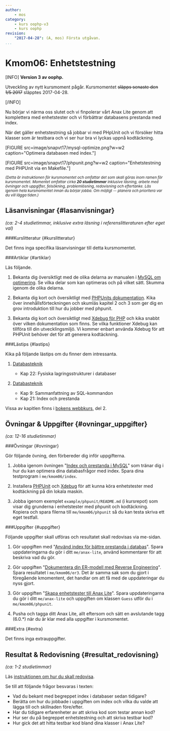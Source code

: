 ```yaml
---
author:
    - mos
category:
    - kurs oophp-v3
    - kurs oophp
revision:
    "2017-04-28": (A, mos) Första utgåvan.
...
```

Kmom06: Enhetstestning
==================================

[INFO]
**Version 3 av oophp.**

Utveckling av nytt kursmoment pågår. Kursmomentet <strike>släpps senaste den 1/5 2017</strike> släpptes 2017-04-28.

[/INFO]

Nu börjar vi närma oss slutet och vi finpolerar vårt Anax Lite genom att komplettera med enhetstester och vi förbättrar databasens prestanda med index.

När det gäller enhetstestning så jobbar vi med PHpUnit och vi försöker hitta klasser som är testbara och vi ser hur bra vi lyckas uppnå kodtäckning.

[FIGURE src=image/snapvt17/mysql-optimize.png?w=w2 caption="Optimera databasen med index."]

[FIGURE src=image/snapvt17/phpunit.png?w=w2 caption="Enhetstestning med PHPUnit via en Makefile."]

<small><i>(Detta är instruktionen för kursmomentet och omfattar det som skall göras inom ramen för kursmomentet. Momentet omfattar cirka **20 studietimmar** inklusive läsning, arbete med övningar och uppgifter, felsökning, problemlösning, redovisning och eftertanke. Läs igenom hela kursmomentet innan du börjar jobba. Om möjligt -- planera och prioritera var du vill lägga tiden.)</i></small>



Läsanvisningar  {#lasanvisningar}
---------------------------------

*(ca: 2-4 studietimmar, inklusive extra läsning i referenslitteraturen efter eget val)*



###Kurslitteratur  {#kurslitteratur}

Det finns inga specifika läsanvisningar till detta kursmomentet.



###Artiklar {#artiklar}

Läs följande.

1. Bekanta dig översiktligt med de olika delarna av manualen i [MySQL om optimering](https://dev.mysql.com/doc/refman/5.7/en/optimization.html). Se vilka delar som kan optimeras och på vilket sätt. Skumma igenom de olika delarna.

1. Bekanta dig kort och översiktligt med [PHPUnits dokumentation](https://phpunit.de/manual/current/en/). Kika över innehållsförteckningen och skumläs kapitel 2 och 3 som ger dig en grov introduktion till hur du jobber med phpunit.

1. Bekanta dig kort och översiktligt med [Xdebug för PHP](https://xdebug.org/) och kika snabbt över vilken dokumentation som finns. Se vilka funktioner Xdebug kan tillföra till din utvecklingsmiljö. Vi kommer enbart använda Xdebug för att PHPUnit behöver det för att generera kodtäckning.



###Lästips {#lastips}

Kika på följande lästips om du finner dem intressanta.

1. [Databasteknik](kunskap/boken-databasteknik)
    * Kap 22: Fysiska lagringsstrukturer i databaser

1. [Databasteknik](kunskap/boken-databasteknik)
    * Kap 9: Sammanfattning av SQL-kommandon
    * Kap 21: Index och prestanda

Vissa av kapitlen finns i [bokens webbkurs](http://www.databasteknik.se/webbkursen/), del 2.



Övningar & Uppgifter  {#ovningar_uppgifter}
-------------------------------------------

*(ca: 12-16 studietimmar)*


###Övningar {#ovningar}

Gör följande övning, den förbereder dig inför uppgifterna.

1. Jobba igenom övningen "[Index och prestanda i MySQL](kunskap/index-och-prestanda-i-mysql)" som tränar dig i hur du kan optimera dina databasfrågor med index. Spara dina testprogram i `me/kmom06/index`.

1. Installera [PHPUnit](labbmiljo/phpunit) och [Xdebug](labbmiljo/xdebug) för att kunna köra enhetstester med kodtäckning på din lokala maskin.

1. Jobba igenom exemplet `example/phpunit/README.md` (i kursrepot) som visar dig grunderna i enhetstester med phpunit och kodtäckning. Kopiera och spara filerna till `me/kmom06/phpunit` så du kan testa skriva ett eget testfall.

<!--
Artikel om hur man skriver bra SQL frågor på ett optimerat sätt.
-->



###Uppgifter {#uppgifter}

Följande uppgifter skall utföras och resultatet skall redovisas via me-sidan.

1. Gör uppgiften med "[Använd index för bättre prestanda i databas](uppgift/anvand-index-for-battre-prestanda-i-databas)". Spara uppdateringarna du gör i ditt `me/anax-lite`, använd kommentarer för att beskriva vad du gör.

1. Gör uppgiften "[Dokumentera din ER-modell med Reverse Engineering](uppgift/dokumentera-din-er-modell-med-reverse-engineering)". Spara resultatet i `me/kmom06/er3`. Det är samma sak som du gjort i föregående kmomentent, det handlar om att få med de uppdateringar du nyss gjort.

1. Gör uppgiften "[Skapa enhetstester till Anax Lite](uppgift/skapa-enhetstester-till-anax)". Spara uppdateringarna du gör i ditt `me/anax-lite` och uppgiften om klassen `Guess` utför du i `me/kmom06/phpunit`.

1. Pusha och tagga ditt Anax Lite, allt eftersom och sätt en avslutande tagg (6.0.\*) när du är klar med alla uppgifter i kursmomentet.



###Extra {#extra}

Det finns inga extrauppgifter.



Resultat & Redovisning  {#resultat_redovisning}
-----------------------------------------------

*(ca: 1-2 studietimmar)*

Läs [instruktionen om hur du skall redovisa](kurser/oophp-v3/redovisa).

Se till att följande frågor besvaras i texten:

* Vad du bekant med begreppet index i databaser sedan tidigare?
* Berätta om hur du jobbade i uppgiften om index och vilka du valde att lägga till och skillnaden före/efter.
* Har du tidigare erfarenheter av att skriva kod som testar annan kod?
* Hur ser du på begreppet enhetstestning och att skriva testbar kod?
* Hur gick det att hitta testbar kod bland dina klasser i Anax Lite?
